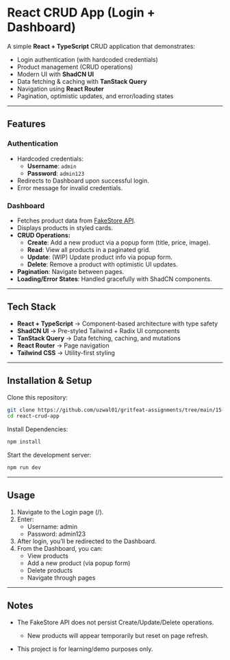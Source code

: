# React CRUD App (Login + Dashboard)

A simple **React + TypeScript** CRUD application that demonstrates:

- Login authentication (with hardcoded credentials)
- Product management (CRUD operations)
- Modern UI with **ShadCN UI**
- Data fetching & caching with **TanStack Query**
- Navigation using **React Router**
- Pagination, optimistic updates, and error/loading states

---

## Features

### Authentication
- Hardcoded credentials:
  - **Username**: `admin`
  - **Password**: `admin123`
- Redirects to Dashboard upon successful login.
- Error message for invalid credentials.

### Dashboard
- Fetches product data from [FakeStore API](https://fakestoreapi.com/).
- Displays products in styled cards.
- **CRUD Operations:**
  - **Create**: Add a new product via a popup form (title, price, image).
  - **Read**: View all products in a paginated grid.
  - **Update**: (WIP) Update product info via popup form.
  - **Delete**: Remove a product with optimistic UI updates.
- **Pagination**: Navigate between pages.
- **Loading/Error States**: Handled gracefully with ShadCN components.

---

## Tech Stack

- **React + TypeScript** → Component-based architecture with type safety
- **ShadCN UI** → Pre-styled Tailwind + Radix UI components
- **TanStack Query** → Data fetching, caching, and mutations
- **React Router** → Page navigation
- **Tailwind CSS** → Utility-first styling

---

## Installation & Setup

Clone this repository:

```bash
git clone https://github.com/uzwal01/gritfeat-assignments/tree/main/15-React-Shadcn/CRUD-dashboard
cd react-crud-app
```

Install Dependencies:

```bash
npm install
```

Start the development server:

```bash
npm run dev
```

---

## Usage

1. Navigate to the Login page (/).
2. Enter:
    - Username: admin
    - Password: admin123
3. After login, you’ll be redirected to the Dashboard.
4. From the Dashboard, you can:
    - View products
    - Add a new product (via popup form)
    - Delete products
    - Navigate through pages


---

## Notes

- The FakeStore API does not persist Create/Update/Delete operations.
    - New products will appear temporarily but reset on page refresh.

- This project is for learning/demo purposes only.